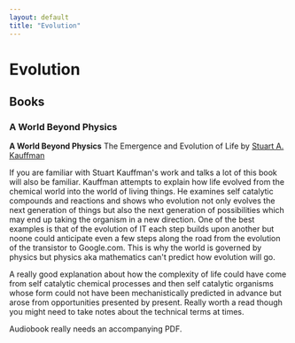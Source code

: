 ```yaml
---
layout: default
title: "Evolution"
---
```


# Evolution

## Books

### A World Beyond Physics

**A World Beyond Physics**
The Emergence and Evolution of Life
by [Stuart A. Kauffman][stuart_kauffman]

If you are familiar with Stuart Kauffman's work and talks a lot of this book will also be familiar. Kauffman attempts to explain how life evolved from the chemical world into the world of living things. He examines self catalytic compounds and reactions and shows who evolution not only evolves the next generation of things but also the next generation of possibilities which may end up taking the organism in a new direction. One of the best examples is that of the evolution of IT each step builds upon another but noone could anticipate even a few steps along the road from the evolution of the transistor to Google.com. This is why the world is governed by physics but physics aka mathematics can't predict how evolution will go.

A really good explanation about how the complexity of life could have come from self catalytic chemical processes and then self catalytic organisms whose form could not have been mechanistically predicted in advance but arose from opportunities presented by present. Really worth a read though you might need to take notes about the technical terms at times.

Audiobook really needs an accompanying PDF.


[stuart_kauffman]: https://en.wikipedia.org/wiki/Stuart_Kauffman?wprov=sfti1https://en.wikipedia.org/wiki/Stuart_Kauffman?wprov=sfti1